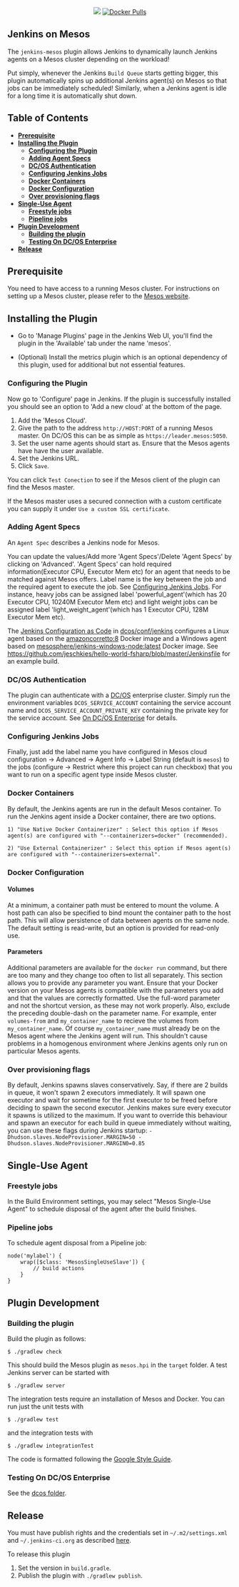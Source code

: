 <p align="center">
  <a href='https://ci.jenkins.io/job/Plugins/job/mesos-plugin/job/master/'><img src='https://ci.jenkins.io/buildStatus/icon?job=Plugins%2Fmesos-plugin%2Fmaster'></a>
  <a href="https://cloud.docker.com/u/mesosphere/repository/docker/mesosphere/jenkins/general"><img alt="Docker Pulls" src="https://img.shields.io/docker/pulls/mesosphere/jenkins.svg"></a>
</p>

Jenkins on Mesos
----------------

The `jenkins-mesos` plugin allows Jenkins to dynamically launch Jenkins agents on a
Mesos cluster depending on the workload!

Put simply, whenever the Jenkins `Build Queue` starts getting bigger, this plugin
automatically spins up additional Jenkins agent(s) on Mesos so that jobs can be
immediately scheduled! Similarly, when a Jenkins agent is idle for a long time it
is automatically shut down.

## Table of Contents
<!-- toc -->
- __[Prerequisite](#prerequisite)__
- __[Installing the Plugin](#installing-the-plugin)__
  - __[Configuring the Plugin](#configuring-the-plugin)__
  - __[Adding Agent Specs](#adding-agent-specs)__
  - __[DC/OS Authentication](#dcos-authentication)__
  - __[Configuring Jenkins Jobs](#configuring-jenkins-jobs)__
  - __[Docker Containers](#docker-containers)__
  - __[Docker Configuration](#docker-configuration)__
  - __[Over provisioning flags](#over-provisioning-flags)__
- __[Single-Use Agent](#single-use-agent)__
  - __[Freestyle jobs](#freestyle-jobs)__
  - __[Pipeline jobs](#pipeline-jobs)__
- __[Plugin Development](#plugin-development)__
  - __[Building the plugin](#building-the-plugin)__
  - __[Testing On DC/OS Enterprise](#testing-on-dcos-enterprise)__
- __[Release](#release)__
<!-- /toc -->


## Prerequisite ##

You need to have access to a running Mesos cluster. For instructions on setting up a Mesos cluster, please refer to the [Mesos website](http://mesos.apache.org).

## Installing the Plugin ##

* Go to 'Manage Plugins' page in the Jenkins Web UI, you'll find the plugin in the 'Available' tab under the name 'mesos'.

* (Optional) Install the metrics plugin which is an optional dependency of this plugin, used for additional but not essential features.

### Configuring the Plugin ###

Now go to 'Configure' page in Jenkins. If the plugin is successfully installed
you should see an option to 'Add a new cloud' at the bottom of the page.

1. Add the 'Mesos Cloud'.
2. Give the path to the address `http://HOST:PORT` of a running Mesos master. On DC/OS this can be as simple as `https://leader.mesos:5050`.
3. Set the user name agents should start as. Ensure that the Mesos agents have have the user available.
4. Set the Jenkins URL.
5. Click `Save`.

You can click `Test Conection` to see if the Mesos client of the plugin can find the Mesos master.

If the Mesos master uses a secured connection with a custom certificate you can supply it under
`Use a custom SSL certificate`.

### Adding Agent Specs ###

An `Agent Spec` describes a Jenkins node for Mesos.

You can update the values/Add  more 'Agent Specs'/Delete 'Agent Specs' by clicking on 'Advanced'.
'Agent Specs' can hold required information(Executor CPU, Executor Mem etc) for an agent that needs
to be matched against Mesos offers.
Label name is the key between the job and the required agent to execute the job. See [Configuring Jenkins Jobs](#configuring-jenkins-jobs).
For instance, heavy jobs can be assigned  label 'powerful_agent'(which has 20 Executor CPU, 10240M Executor Mem etc)
and light weight jobs can be assigned label 'light_weight_agent'(which has  1 Executor CPU, 128M Executor Mem etc).

The [Jenkins Configuration as Code](https://jenkins.io/projects/jcasc/) in [dcos/conf/jenkins](dcos/conf/jenkins/configuration.yaml) configures a Linux agent based on the [amazoncorretto:8](https://hub.docker.com/_/amazoncorretto) Docker image and a Windows agent based on [mesosphere/jenkins-windows-node:latest](https://hub.docker.com/repository/docker/mesosphere/jenkins-windows-node/) Docker image. See https://github.com/jeschkies/hello-world-fsharp/blob/master/Jenkinsfile for an example build.

### DC/OS Authentication ###

The plugin can authenticate with a [DC/OS](https://docs.d2iq.com/mesosphere/dcos/1.13/security/ent/service-auth/) enterprise cluster. 
Simply run the environment variables `DCOS_SERVICE_ACCOUNT` containing the service account name and
`DCOS_SERVICE_ACCOUNT_PRIVATE_KEY` containing the private key for the service account. See [On DC/OS Enterprise](#on-dcos-enterprise) for details.

### Configuring Jenkins Jobs ###

Finally, just add the label name you have configured in Mesos cloud configuration -> Advanced -> Agent Info -> Label String (default is `mesos`) 
to the jobs (configure -> Restrict where this project can run checkbox) that you want to run on a specific agent type inside Mesos cluster.

### Docker Containers ###

By default, the Jenkins agents are run in the default Mesos container. To run the Jenkins agent inside a Docker container, there are two options.

	1) "Use Native Docker Containerizer" : Select this option if Mesos agent(s) are configured with "--containerizers=docker" (recommended).

	2) "Use External Containerizer" : Select this option if Mesos agent(s) are configured with "--containerizers=external".

### Docker Configuration ###

#### Volumes ####

At a minimum, a container path must be entered to mount the volume. A host path can also be specified to bind mount the container path to the host path. This will allow persistence of data between agents on the same node. The default setting is read-write, but an option is provided for read-only use.

#### Parameters ####

Additional parameters are available for the `docker run` command, but there are too many and they change too often to list all separately. This section allows you to provide any parameter you want. Ensure that your Docker version on your Mesos agents is compatible with the parameters you add and that the values are correctly formatted. Use the full-word parameter and not the shortcut version, as these may not work properly. Also, exclude the preceding double-dash on the parameter name. For example, enter `volumes-from` and `my_container_name` to recieve the volumes from `my_container_name`. Of course `my_container_name` must already be on the Mesos agent where the Jenkins agent will run. This shouldn't cause problems in a homogenous environment where Jenkins agents only run on particular Mesos agents.

### Over provisioning flags ###

By default, Jenkins spawns slaves conservatively. Say, if there are 2 builds in queue, it won't spawn 2 executors immediately. It will spawn one executor and wait for sometime for the first executor to be freed before deciding to spawn the second executor. Jenkins makes sure every executor it spawns is utilized to the maximum.
If you want to override this behaviour and spawn an executor for each build in queue immediately without waiting, you can use these flags during Jenkins startup:
`-Dhudson.slaves.NodeProvisioner.MARGIN=50 -Dhudson.slaves.NodeProvisioner.MARGIN0=0.85`

## Single-Use Agent ##

### Freestyle jobs ###

In the Build Environment settings, you may select "Mesos Single-Use Agent" to schedule disposal of the agent after the build finishes.

### Pipeline jobs ###

To schedule agent disposal from a Pipeline job:

    node('mylabel') {
        wrap([$class: 'MesosSingleUseSlave']) {
            // build actions
        }
    }


## Plugin Development

### Building the plugin ###

Build the plugin as follows:

    $ ./gradlew check

This should build the Mesos plugin as `mesos.hpi` in the `target` folder. A test Jenkins server can be
started with

    $ ./gradlew server 

The integration tests require an installation of Mesos and Docker. You can run just the unit tests with

    $ ./gradlew test

and the integration tests with

    $ ./gradlew integrationTest

The code is formatted following the [Google Style Guide](https://github.com/google/styleguide).

### Testing On DC/OS Enterprise

See the [dcos folder](dcos-testing/README.md).

## Release

You must have publish rights and the credentials set in `~/.m2/settings.xml` and `~/.jenkins-ci.org` as described
[here](https://wiki.jenkins.io/display/JENKINS/Hosting+Plugins#HostingPlugins-Releasingtojenkins-ci.org).

To release this plugin

1. Set the version in `build.gradle`.
2. Publish the plugin with `./gradlew publish`.
